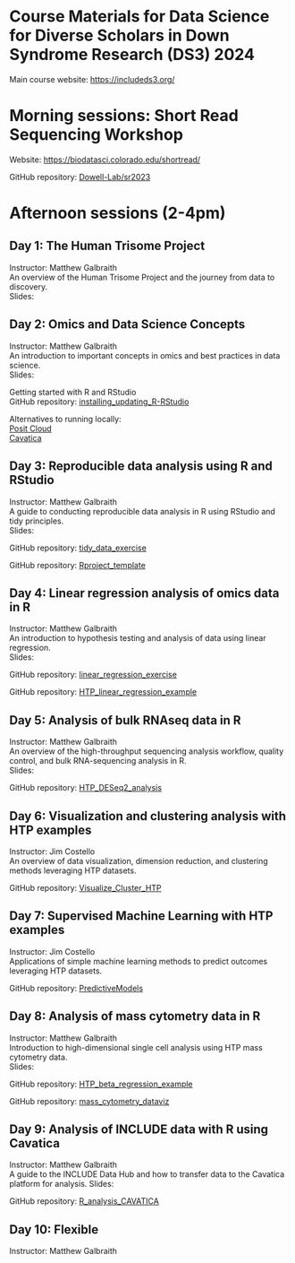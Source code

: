 # Course Materials for Data Science for Diverse Scholars in Down Syndrome Research (DS3) 2024  
<!-- Course Description: -->
Main course website: https://includeds3.org/
<!-- Any other info/links here? -->

# Morning sessions: Short Read Sequencing Workshop
Website: https://biodatasci.colorado.edu/shortread/

GitHub repository: [Dowell-Lab/sr2023](https://github.com/Dowell-Lab/sr2023)

<!-- This content will not appear in the rendered Markdown -->
<!-- Add brief summary/sentence for each day? -->
<!-- Add links to slides for each day -->
<!-- Add numbers or day labels to each heading? -->

# Afternoon sessions (2-4pm)

## Day 1: The Human Trisome Project 
Instructor: Matthew Galbraith  
An overview of the Human Trisome Project and the journey from data to discovery.  
Slides: <!-- Add links to slides for each day -->

<!-- Is this the correct title for Day 2?? -->
## Day 2: Omics and Data Science Concepts
Instructor: Matthew Galbraith  
An introduction to important concepts in omics and best practices in data science.  
Slides: <!-- Add links to slides for each day -->

Getting started with R and RStudio  
GitHub repository: [installing_updating_R-RStudio](https://github.com/DS3-2024/installing_updating_R-RStudio)

Alternatives to running locally:  
[Posit Cloud](https://posit.cloud/)  
[Cavatica](https://www.cavatica.org/)

## Day 3: Reproducible data analysis using R and RStudio
Instructor: Matthew Galbraith  
A guide to conducting reproducible data analysis in R using RStudio and tidy principles.  
Slides: <!-- Add links to slides for each day -->

GitHub repository: [tidy_data_exercise](https://github.com/DS3-2024/tidy_data_exercise)

GitHub repository: [Rproject_template](https://github.com/DS3-2024/Rproject_template)

## Day 4: Linear regression analysis of omics data in R
Instructor: Matthew Galbraith  
An introduction to hypothesis testing and analysis of data using linear regression.  
Slides: <!-- Add links to slides for each day -->

GitHub repository: [linear_regression_exercise](https://github.com/DS3-2024/linear_regression_exercise)

GitHub repository: [HTP_linear_regression_example](https://github.com/DS3-2024/HTP_linear_regression_example)

## Day 5: Analysis of bulk RNAseq data in R 
Instructor: Matthew Galbraith  
An overview of the high-throughput sequencing analysis workflow, quality control, and bulk RNA-sequencing analysis in R.  
Slides: <!-- Add links to slides for each day -->

GitHub repository: [HTP_DESeq2_analysis](https://github.com/DS3-2024/HTP_DESeq2_analysis)

## Day 6: Visualization and clustering analysis with HTP examples 
Instructor: Jim Costello   
An overview of data visualization, dimension reduction, and clustering methods leveraging HTP datasets.  

GitHub repository: [Visualize_Cluster_HTP](https://github.com/DS3-2024/Visualize_Cluster_HTP)

## Day 7: Supervised Machine Learning with HTP examples
Instructor: Jim Costello   
Applications of simple machine learning methods to predict outcomes leveraging HTP datasets.  

GitHub repository: [PredictiveModels](https://github.com/DS3-2024/PredictiveModels)

## Day 8: Analysis of mass cytometry data in R
Instructor: Matthew Galbraith  
Introduction to high-dimensional single cell analysis using HTP mass cytometry data.  
Slides: <!-- Add links to slides for each day -->

GitHub repository: [HTP_beta_regression_example](https://github.com/DS3-2024/HTP_beta_regression_example)

GitHub repository: [mass_cytometry_dataviz](https://github.com/DS3-2024/mass_cytometry_dataviz)

## Day 9: Analysis of INCLUDE data with R using Cavatica
Instructor: Matthew Galbraith  
A guide to the INCLUDE Data Hub and how to transfer data to the Cavatica platform for analysis. 
Slides: <!-- Add links to slides for each day -->

GitHub repository: [R_analysis_CAVATICA](https://github.com/DS3-2024/R_analysis_CAVATICA)

## Day 10: Flexible
Instructor: Matthew Galbraith  
<!-- Need title / content? -->
<!-- Time to finish earlier scripts etc -->
<!-- More HTP data types?   -->
<!-- Other analyses? eg Fisher, Wilcox?   -->


